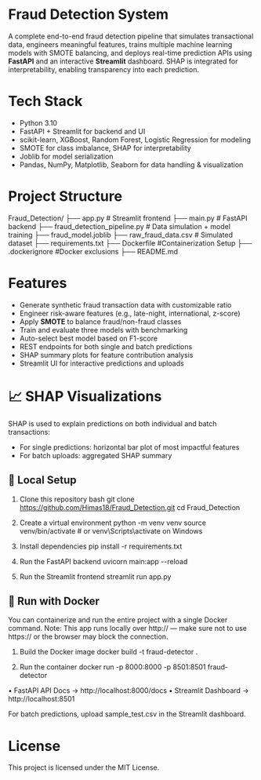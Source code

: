 # Fraud Detection System 

A complete end-to-end fraud detection pipeline that simulates transactional data, engineers meaningful features, trains multiple machine learning models with SMOTE balancing, and deploys real-time prediction APIs using **FastAPI** and an interactive **Streamlit** dashboard. SHAP is integrated for interpretability, enabling transparency into each prediction.

# Tech Stack
- Python 3.10
- FastAPI + Streamlit for backend and UI
- scikit-learn, XGBoost, Random Forest, Logistic Regression for modeling
- SMOTE for class imbalance, SHAP for interpretability
- Joblib for model serialization
- Pandas, NumPy, Matplotlib, Seaborn for data handling & visualization

# Project Structure
Fraud_Detection/ 
├── app.py                        # Streamlit frontend 
├── main.py                       # FastAPI backend 
├── fraud_detection_pipeline.py   # Data simulation + model training 
├── fraud_model.joblib 
├── raw_fraud_data.csv            # Simulated dataset 
├── requirements.txt 
├── Dockerfile                    #Containerization Setup
├── .dockerignore                 #Docker exclusions
├── README.md

#  Features

- Generate synthetic fraud transaction data with customizable ratio
- Engineer risk-aware features (e.g., late-night, international, z-score)
- Apply **SMOTE** to balance fraud/non-fraud classes
- Train and evaluate three models with benchmarking
- Auto-select best model based on F1-score
- REST endpoints for both single and batch predictions
- SHAP summary plots for feature contribution analysis
- Streamlit UI for interactive predictions and uploads


# 📈 SHAP Visualizations

SHAP is used to explain predictions on both individual and batch transactions:

- For single predictions: horizontal bar plot of most impactful features
- For batch uploads: aggregated SHAP summary


## 🧪 Local Setup

1. Clone this repository
bash
git clone https://github.com/Himas18/Fraud_Detection.git
cd Fraud_Detection

2. Create a virtual environment
python -m venv venv
source venv/bin/activate  # or venv\Scripts\activate on Windows

3. Install dependencies
pip install -r requirements.txt

4. Run the FastAPI backend
uvicorn main:app --reload

5. Run the Streamlit frontend
streamlit run app.py

## 🐳 Run with Docker

You can containerize and run the entire project with a single Docker command.
Note: This app runs locally over http:// — make sure not to use https:// or the browser may block the connection.

1. Build the Docker image
docker build -t fraud-detector .

2. Run the container
docker run -p 8000:8000 -p 8501:8501 fraud-detector

• 	FastAPI API Docs → http://localhost:8000/docs
• 	Streamlit Dashboard → http://localhost:8501

For batch predictions, upload sample_test.csv in the Streamlit dashboard.

# License
This project is licensed under the MIT License.



